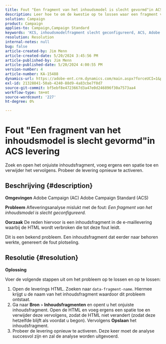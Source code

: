 ```yaml
---
title: Fout "Een fragment van het inhoudsmodel is slecht gevormd"in ACS levering
description: Leer hoe te om de kwestie op te lossen waar een fragment van het inhoudsmodel slecht wordt gevormd.
solution: Campaign
product: Campaign
applies-to: Campaign,Campaign Standard
keywords: 'KCS, inhoudsmodelfragment slecht geconfigureerd, ACS, Adobe Campaign Standard, Adobe Campaign, AC, HTML, levering, data-fragment-name, error, '
resolution: Resolution
internal-notes: null
bug: false
article-created-by: Jim Menn
article-created-date: 5/20/2024 3:45:56 PM
article-published-by: Jim Menn
article-published-date: 5/20/2024 4:00:55 PM
version-number: 4
article-number: KA-15488
dynamics-url: https://adobe-ent.crm.dynamics.com/main.aspx?forceUCI=1&pagetype=entityrecord&etn=knowledgearticle&id=7c4e1c07-c016-ef11-9f8a-6045bd006268
exl-id: 21328841-50ab-4240-88d9-4a83cbe7f0d7
source-git-commit: bf5ebf8e4723667d3a47e0d246896f30a7573aa4
workflow-type: tm+mt
source-wordcount: '227'
ht-degree: 0%

---
```


# Fout &quot;Een fragment van het inhoudsmodel is slecht gevormd&quot;in ACS levering


Zoek en open het onjuiste inhoudsfragment, voeg ergens een spatie toe en verwijder het vervolgens. Probeer de levering opnieuw te activeren.

## Beschrijving {#description}


<b>Omgevingen</b>
Adobe Campaign (AC) Adobe Campaign Standard (ACS)

<b>Probleem</b>
Afleveringsanalyse mislukt met de fout: *Een fragment van het inhoudsmodel is slecht geconfigureerd.*

<b>Oorzaak</b>
De reden hiervoor is een inhoudsfragment in de e-maillevering waarbij de HTML wordt verbroken die tot deze fout leidt.

Dit is een bekend probleem. Een inhoudsfragment dat eerder naar behoren werkte, genereert de fout plotseling.


## Resolutie {#resolution}


<b>Oplossing</b>

Voer de volgende stappen uit om het probleem op te lossen en op te lossen:

1. Open de leverings HTML. Zoeken naar `data-fragment-name`. Hiermee krijgt u de naam van het inhoudsfragment waardoor dit probleem ontstaat.
2. Ga naar <b>Bron</b> `>`  <b>Inhoudsfragmenten</b> en opent u het onjuiste inhoudsfragment. Open de HTML en voeg ergens een spatie toe en verwijder deze vervolgens, zodat de HTML niet verandert (zodat deze hetzelfde blijft als voordat u begon). Vervolgens <b>Opslaan</b> het inhoudsfragment.
3. Probeer de levering opnieuw te activeren. Deze keer moet de analyse succesvol zijn en zal de analyse worden uitgevoerd.

